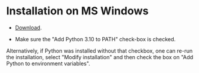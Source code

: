 # Installation on MS Windows

* [Download](http://www.python.org/download/).

* Make sure the "Add Python 3.10 to PATH" check-box is checked.

Alternatively, if Python was installed without that checkbox, one can re-run the installation,
select "Modify installation" and then check the box on "Add Python to environment variables".


